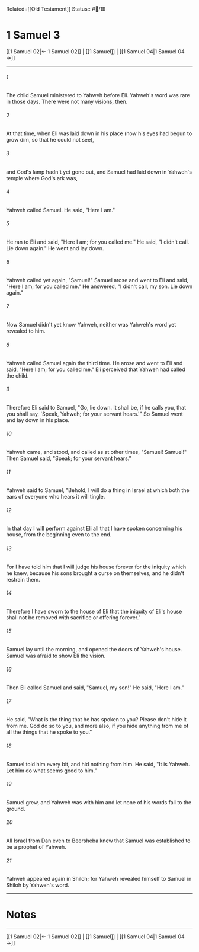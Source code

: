 Related::[[Old Testament]]
Status:: #📖/🟥
# 1 Samuel 3

[[1 Samuel 02|← 1 Samuel 02]] | [[1 Samuel]] | [[1 Samuel 04|1 Samuel 04 →]]
***



###### 1 
The child Samuel ministered to Yahweh before Eli. Yahweh's word was rare in those days. There were not many visions, then. 

###### 2 
At that time, when Eli was laid down in his place (now his eyes had begun to grow dim, so that he could not see), 

###### 3 
and God's lamp hadn't yet gone out, and Samuel had laid down in Yahweh's temple where God's ark was, 

###### 4 
Yahweh called Samuel. He said, "Here I am." 

###### 5 
He ran to Eli and said, "Here I am; for you called me." He said, "I didn't call. Lie down again." He went and lay down. 

###### 6 
Yahweh called yet again, "Samuel!" Samuel arose and went to Eli and said, "Here I am; for you called me." He answered, "I didn't call, my son. Lie down again." 

###### 7 
Now Samuel didn't yet know Yahweh, neither was Yahweh's word yet revealed to him. 

###### 8 
Yahweh called Samuel again the third time. He arose and went to Eli and said, "Here I am; for you called me." Eli perceived that Yahweh had called the child. 

###### 9 
Therefore Eli said to Samuel, "Go, lie down. It shall be, if he calls you, that you shall say, 'Speak, Yahweh; for your servant hears.'" So Samuel went and lay down in his place. 

###### 10 
Yahweh came, and stood, and called as at other times, "Samuel! Samuel!" Then Samuel said, "Speak; for your servant hears." 

###### 11 
Yahweh said to Samuel, "Behold, I will do a thing in Israel at which both the ears of everyone who hears it will tingle. 

###### 12 
In that day I will perform against Eli all that I have spoken concerning his house, from the beginning even to the end. 

###### 13 
For I have told him that I will judge his house forever for the iniquity which he knew, because his sons brought a curse on themselves, and he didn't restrain them. 

###### 14 
Therefore I have sworn to the house of Eli that the iniquity of Eli's house shall not be removed with sacrifice or offering forever." 

###### 15 
Samuel lay until the morning, and opened the doors of Yahweh's house. Samuel was afraid to show Eli the vision. 

###### 16 
Then Eli called Samuel and said, "Samuel, my son!" He said, "Here I am." 

###### 17 
He said, "What is the thing that he has spoken to you? Please don't hide it from me. God do so to you, and more also, if you hide anything from me of all the things that he spoke to you." 

###### 18 
Samuel told him every bit, and hid nothing from him. He said, "It is Yahweh. Let him do what seems good to him." 

###### 19 
Samuel grew, and Yahweh was with him and let none of his words fall to the ground. 

###### 20 
All Israel from Dan even to Beersheba knew that Samuel was established to be a prophet of Yahweh. 

###### 21 
Yahweh appeared again in Shiloh; for Yahweh revealed himself to Samuel in Shiloh by Yahweh's word.

---
# Notes


***
[[1 Samuel 02|← 1 Samuel 02]] | [[1 Samuel]] | [[1 Samuel 04|1 Samuel 04 →]]
